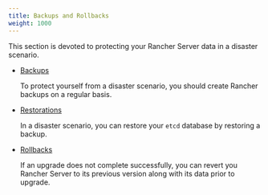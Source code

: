 ```yaml
---
title: Backups and Rollbacks
weight: 1000
---
```


This section is devoted to protecting your Rancher Server data in a disaster scenario.

- [Backups](./backups/)

    To protect yourself from a disaster scenario, you should create Rancher backups on a regular basis.

- [Restorations](./restorations/)

    In a disaster scenario, you can restore your `etcd` database by restoring a backup.

- [Rollbacks](./rollbacks/)

    If an upgrade does not complete successfully, you can revert you Rancher Server to its previous version along with its data prior to upgrade.
